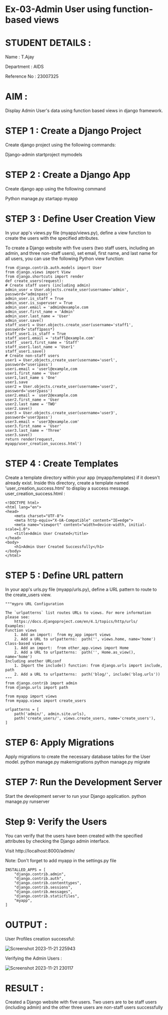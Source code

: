 # Ex-03-Admin User using function-based views
# STUDENT DETAILS :
Name : T.Ajay

Department : AIDS

Reference No : 23007325
# AIM : 
Display Admin User's data using function based views in django framework.
# STEP 1 : Create a Django Project
Create django project using the following commands:

Django-admin startproject mymodels

# STEP 2 : Create a Django App
Create django app using the following command

Python manage.py startapp myapp

# STEP 3 : Define User Creation View

In your app's views.py file (myapp/views.py), define a view function to create the users with the specified attributes.

To create a Django website with five users (two staff users, including an admin, and three non-staff users), set email, first name, and last name for all users, you can use the following Python view function:
```
from django.contrib.auth.models import User
from django.views import View
from django.shortcuts import render
def create_users(request):
# Create staff users (including admin)
admin_user = User.objects.create_user(username='admin', password="adminpass')
admin_user.is_staff = True
admin_user.is_superuser = True
admin_user.email = 'admin@example.com
admin_user.first_name = 'Admin'
admin_user.last_name = 'User'
admin_user.save()
staff_user1 = User.objects.create_user(username='staff1', password='staff1pass*)
staff_user1.is_staff = True
staff_user1.email = 'staffl@example.com'
staff _user1.first_name = 'Staff'
staff_user1.last_name = 'User1'
staff_user1.save()
# Create non-staff users
user1 = User,objects,create_user(username='userl', password="useripass')
useri.email = 'userl@example,com
user1.first_name = 'User'
user1,last_name s 'One'
user1.save
user2 = User.objects.create_user(username='user2', password='user2pass')
user2.email = `user2@example.com
user2.first_name = 'User
user2.last name = 'TWO'
user2.save()
user3 = User.objects.create_user(username='user3', password='user3pass')
user3.email = 'user3@example.com'
user3.first_name = 'User'
user3.last_name = 'Three'
user3.save()
return render(request,
myapp/user_creation_success.html')
```
# STEP 4 : Create Templates
Create a template directory within your app (myapp/templates) if it doesn't already exist. Inside this directory, create a template named 'user_creation_success.html' to display a success message.
user_creation_success.html : 
```
<!DOCTYPE html>
<html lang="en">
<head>
    <meta charset="UTF-8">
    <meta http-equiv="X-UA-Compatible" content="IE=edge">
    <meta name="viewport" content="width=device-width, initial-scale=1.0">
    <title>Admin User Created</title>
</head>
<body>
    <h1>Admin User Created Successfully</h1>
</body>
</html>
```

 # STEP 5 : Define URL pattern
 In your app's urls.py file (myapp/urls.py), define a URL pattern to route to the create_users view.
```
"""mypro URL Configuration

The `urlpatterns` list routes URLs to views. For more information please see:
    https://docs.djangoproject.com/en/4.1/topics/http/urls/
Examples:
Function views
    1. Add an import:  from my_app import views
    2. Add a URL to urlpatterns:  path('', views.home, name='home')
Class-based views
    1. Add an import:  from other_app.views import Home
    2. Add a URL to urlpatterns:  path('', Home.as_view(), name='home')
Including another URLconf
    1. Import the include() function: from django.urls import include, path
    2. Add a URL to urlpatterns:  path('blog/', include('blog.urls'))
"""
from django.contrib import admin
from django.urls import path

from myapp import views
from myapp.views import create_users

urlpatterns = [
    path('admin/', admin.site.urls),
    path('create_users/', views.create_users, name='create_users'),
]

```

# STEP 6: Apply Migrations
Apply migrations to create the necessary database tables for the User model.
python manage.py makemigrations
python manage.py migrate

# STEP 7: Run the Development Server
Start the development server to run your Django application.
python manage.py runserver

# Step 9: Verify the Users
You can verify that the users have been created with the specified attributes by checking the Django admin interface.

Visit http://localhost:8000/admin/ 


Note: Don't forget to add myapp in the settings.py file

```
INSTALLED_APPS = [
    "django.contrib.admin",
    "django.contrib.auth",
    "django.contrib.contenttypes",
    "django.contrib.sessions",
    "django.contrib.messages",
    "django.contrib.staticfiles",
    "myapp",
]
```
# OUTPUT : 
User Profiles creation successful:


![Screenshot 2023-11-21 225943](https://github.com/Ajayreddy-2006/Admin-Users-with-Function-Based-Views/assets/145742508/add5783f-2b44-4169-8280-7f9e4ca21139)

Verifying the Admin Users :


![Screenshot 2023-11-21 230117](https://github.com/Ajayreddy-2006/Admin-Users-with-Function-Based-Views/assets/145742508/03f75966-6b0c-4b87-b3ab-95e353c45807)

# RESULT : 
Created a Django website with five users. Two users are to be staff users (including admin) and the other three users are non-staff users successfully

